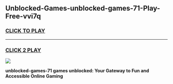 
## Unblocked-Games-unblocked-games-71-Play-Free-vvi7q
<h3>
<a href="https://premium76.site?title=unblocked-games-71&ref=09A">CLICK TO PLAY</a></h3>
<hr>

<h3>
<a href="https://premium76.site?title=unblocked-games-71&ref=09A">CLICK 2 PLAY</a>
  
</h3>

<a href="https://premium76.site?title=unblocked-games-71&ref=09A"><img src="https://clearcache.store/games.png"></a>


**unblocked-games-71 games unblocked: Your Gateway to Fun and Accessible Online Gaming**
